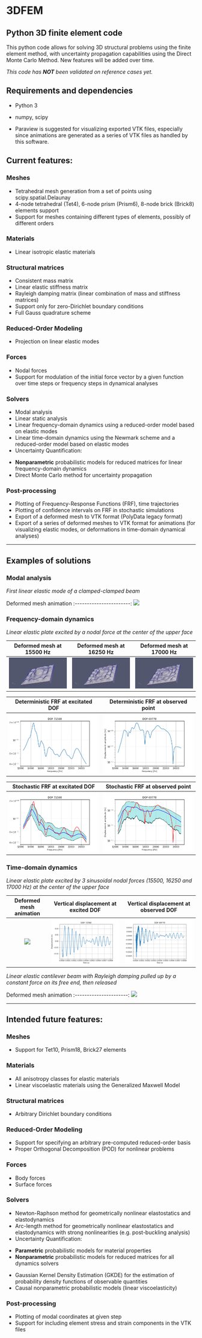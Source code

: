 # 3DFEM
## Python 3D finite element code

This python code allows for solving 3D structural problems using the finite element method, with uncertainty propagation capabilities using the Direct Monte Carlo Method.
New features will be added over time.

*This code has **NOT** been validated on reference cases yet.*

## Requirements and dependencies
* Python 3
* numpy, scipy

* Paraview is suggested for visualizing exported VTK files, especially since animations are generated as a series of VTK files as handled by this software.

## Current features:

### Meshes
* Tetrahedral mesh generation from a set of points using scipy.spatial.Delaunay
* 4-node tetrahedral (Tet4), 6-node prism (Prism6), 8-node brick (Brick8) elements support
* Support for meshes containing different types of elements, possibly of different orders

### Materials
* Linear isotropic elastic materials

### Structural matrices
* Consistent mass matrix
* Linear elastic stiffness matrix
* Rayleigh damping matrix (linear combination of mass and stiffness matrices)
* Support only for zero-Dirichlet boundary conditions
* Full Gauss quadrature scheme

### Reduced-Order Modeling
* Projection on linear elastic modes

### Forces
* Nodal forces
* Support for modulation of the initial force vector by a given function over time steps or frequency steps in dynamical analyses

### Solvers
* Modal analysis
* Linear static analysis
* Linear frequency-domain dynamics using a reduced-order model based on elastic modes
* Linear time-domain dynamics using the Newmark scheme and a reduced-order model based on elastic modes
* Uncertainty Quantification:
 - **Nonparametric** probabilistic models for reduced matrices for linear frequency-domain dynamics
 - Direct Monte Carlo method for uncertainty propagation

### Post-processing
* Plotting of Frequency-Response Functions (FRF), time trajectories
* Plotting of confidence intervals on FRF in stochastic simulations
* Export of a deformed mesh to VTK format (PolyData legacy format)
* Export of a series of deformed meshes to VTK format for animations (for visualizing elastic modes, or deformations in time-domain dynamical analyses)

----

## Examples of solutions

### Modal analysis

*First linear elastic mode of a clamped-clamped beam*

 Deformed mesh animation
:-----------------------:
![](https://github.com/rcapillon/3DFEM/blob/main/visuals/animations/beam_mode1.gif)

### Frequency-domain dynamics

*Linear elastic plate excited by a nodal force at the center of the upper face*

Deformed mesh at 15500 Hz | Deformed mesh at 16250 Hz | Deformed mesh at 17000 Hz
:------------------------:|:-------------------------:|:-------------------------:
![](https://github.com/rcapillon/3DFEM/blob/main/visuals/images/plate_frequency_15500Hz.png) | ![](https://github.com/rcapillon/3DFEM/blob/main/visuals/images/plate_frequency_16250Hz.png) | ![](https://github.com/rcapillon/3DFEM/blob/main/visuals/images/plate_frequency_17000Hz.png)

Deterministic FRF at excitated DOF | Deterministic FRF at observed point                                                                   
:---------------------------------:|:----------------------------------:
![](https://github.com/rcapillon/3DFEM/blob/main/visuals/images/plate_frf2.png) | ![](https://github.com/rcapillon/3DFEM/blob/main/visuals/images/plate_frf1.png)

Stochastic FRF at excitated DOF | Stochastic FRF at observed point                                                                   
:---------------------------------:|:----------------------------------:
![](https://github.com/rcapillon/3DFEM/blob/main/visuals/images/UQ_plate_frf2.png) | ![](https://github.com/rcapillon/3DFEM/blob/main/visuals/images/UQ_plate_frf1.png)

### Time-domain dynamics

*Linear elastic plate excited by 3 sinusoidal nodal forces (15500, 16250 and 17000 Hz) at the center of the upper face*

Deformed mesh animation | Vertical displacement at excited DOF | Vertical displacement at observed DOF
:----------------------:|:------------------------------------:|:-------------------------------------:
![](https://github.com/rcapillon/3DFEM/blob/main/visuals/animations/plate_dynamics.gif) | ![](https://github.com/rcapillon/3DFEM/blob/main/visuals/images/plate_time_displacement2.png) | ![](https://github.com/rcapillon/3DFEM/blob/main/visuals/images/plate_time_displacement1.png)

*Linear elastic cantilever beam with Rayleigh damping pulled up by a constant force on its free end, then released*

Deformed mesh animation
:----------------------:
![](https://github.com/rcapillon/3DFEM/blob/main/visuals/animations/beam_dynamics.gif)

----

## Intended future features: 

### Meshes
* Support for Tet10, Prism18, Brick27 elements

### Materials
* All anisotropy classes for elastic materials
* Linear viscoelastic materials using the Generalized Maxwell Model

### Structural matrices
* Arbitrary Dirichlet boundary conditions

### Reduced-Order Modeling
* Support for specifying an arbitrary pre-computed reduced-order basis
* Proper Orthogonal Decomposition (POD) for nonlinear problems

### Forces
* Body forces
* Surface forces

### Solvers
* Newton-Raphson method for geometrically nonlinear elastostatics and elastodynamics
* Arc-length method for geometrically nonlinear elastostatics and elastodynamics with strong nonlinearities (e.g. post-buckling analysis)
* Uncertainty Quantification:
 - **Parametric** probabilistic models for material properties
 - **Nonparametric** probabilistic models for reduced matrices for all dynamics solvers
* Gaussian Kernel Density Estimation (GKDE) for the estimation of probability density functions of observable quantities
* Causal nonparametric probabilistic models (linear viscoelasticity)

### Post-processing
* Plotting of modal coordinates at given step
* Support for including element stress and strain components in the VTK files
